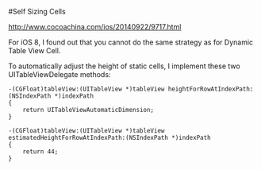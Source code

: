 #Self Sizing Cells

http://www.cocoachina.com/ios/20140922/9717.html

For iOS 8, I found out that you cannot do the same strategy as for Dynamic Table View Cell.

To automatically adjust the height of static cells, I implement these two UITableViewDelegate methods:

	-(CGFloat)tableView:(UITableView *)tableView heightForRowAtIndexPath:(NSIndexPath *)indexPath
	{
	    return UITableViewAutomaticDimension;
	}
	
	-(CGFloat)tableView:(UITableView *)tableView estimatedHeightForRowAtIndexPath:(NSIndexPath *)indexPath
	{
	    return 44;
	}